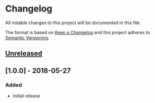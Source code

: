 # Changelog

All notable changes to this project will be documented in this file.

The format is based on [Keep a Changelog](http://keepachangelog.com/en/1.0.0/)
and this project adheres to [Semantic Versioning](http://semver.org/spec/v2.0.0.html).

## [Unreleased]

## [1.0.0] - 2018-05-27

### Added

- Initial release

[Unreleased]: https://github.com/revam/koa-git-smart-proxy/compare/git-service-v1.0.0...HEAD
